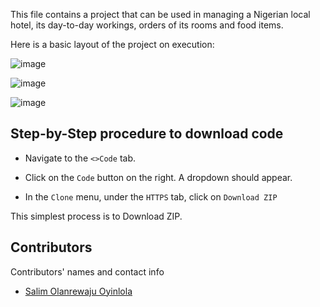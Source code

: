 This file contains a project that can be used in managing a Nigerian local hotel, its day-to-day workings, orders of its rooms and food items. 

Here is a basic layout of the project on execution:

![image](https://user-images.githubusercontent.com/64667212/155310121-79972608-6a24-4336-a24e-ef8b7d2bbf2a.png)

![image](https://user-images.githubusercontent.com/64667212/155310267-f75899f7-bc77-4317-9414-26fefcadf846.png)

![image](https://user-images.githubusercontent.com/64667212/155310525-6b6a127f-f7c1-4b82-9f81-af056d7d0a9c.png)

## Step-by-Step procedure to download code

* Navigate to the `<>Code` tab.

* Click on the `Code` button on the right. A dropdown should appear.

* In the `Clone` menu, under the `HTTPS` tab, click on `Download ZIP`

This simplest process is to Download ZIP.

## Contributors

Contributors' names and contact info

* [Salim Olanrewaju Oyinlola](https://twitter.com/SalimOpines)
